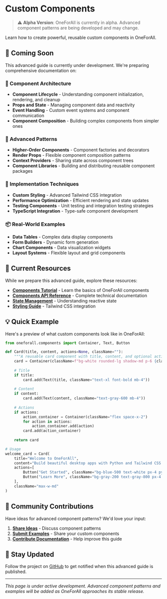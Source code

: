 # Custom Components

> ⚠️ **Alpha Version**: OneForAll is currently in alpha. Advanced component patterns are being developed and may change.

Learn how to create powerful, reusable custom components in OneForAll.

## 🚧 Coming Soon

This advanced guide is currently under development. We're preparing comprehensive documentation on:

### 🧩 Component Architecture
- **Component Lifecycle** - Understanding component initialization, rendering, and cleanup
- **Props and State** - Managing component data and reactivity
- **Event Handling** - Custom event systems and component communication
- **Component Composition** - Building complex components from simpler ones

### 🎨 Advanced Patterns
- **Higher-Order Components** - Component factories and decorators
- **Render Props** - Flexible component composition patterns
- **Context Providers** - Sharing state across component trees
- **Component Libraries** - Building and distributing reusable component packages

### 🔧 Implementation Techniques
- **Custom Styling** - Advanced Tailwind CSS integration
- **Performance Optimization** - Efficient rendering and state updates
- **Testing Components** - Unit testing and integration testing strategies
- **TypeScript Integration** - Type-safe component development

### 📦 Real-World Examples
- **Data Tables** - Complex data display components
- **Form Builders** - Dynamic form generation
- **Chart Components** - Data visualization widgets
- **Layout Systems** - Flexible layout and grid components

## 📖 Current Resources

While we prepare this advanced guide, explore these resources:

- **[Components Tutorial](../tutorial-basics/components)** - Learn the basics of OneForAll components
- **[Components API Reference](../api/components)** - Complete technical documentation
- **[State Management](../tutorial-basics/state-management)** - Understanding reactive state
- **[Styling Guide](../tutorial-basics/styling)** - Tailwind CSS integration

## 💡 Quick Example

Here's a preview of what custom components look like in OneForAll:

```python
from oneforall.components import Container, Text, Button

def Card(title, content, actions=None, className=""):
    """A reusable card component with title, content, and optional actions."""
    card = Container(className=f"bg-white rounded-lg shadow-md p-6 {className}")
    
    # Title
    if title:
        card.add(Text(title, className="text-xl font-bold mb-4"))
    
    # Content
    if content:
        card.add(Text(content, className="text-gray-600 mb-4"))
    
    # Actions
    if actions:
        action_container = Container(className="flex space-x-2")
        for action in actions:
            action_container.add(action)
        card.add(action_container)
    
    return card

# Usage
welcome_card = Card(
    title="Welcome to OneForAll",
    content="Build beautiful desktop apps with Python and Tailwind CSS.",
    actions=[
        Button("Get Started", className="bg-blue-500 text-white px-4 py-2 rounded"),
        Button("Learn More", className="bg-gray-200 text-gray-800 px-4 py-2 rounded")
    ],
    className="max-w-md"
)
```

## 🤝 Community Contributions

Have ideas for advanced component patterns? We'd love your input:

1. **[Share Ideas](https://github.com/Rohit-Ahirwal/oneforall/discussions)** - Discuss component patterns
2. **[Submit Examples](https://github.com/Rohit-Ahirwal/oneforall/issues)** - Share your custom components
3. **[Contribute Documentation](https://github.com/Rohit-Ahirwal/oneforall/pulls)** - Help improve this guide

## 📧 Stay Updated

Follow the project on [GitHub](https://github.com/Rohit-Ahirwal/oneforall) to get notified when this advanced guide is published.

---

*This page is under active development. Advanced component patterns and examples will be added as OneForAll approaches its stable release.*